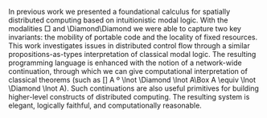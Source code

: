 In previous work we presented a foundational calculus for spatially distributed computing based on intuitionistic modal logic. With the modalities □ and \Diamond\Diamond we were able to capture two key invariants: the mobility of portable code and the locality of fixed resources. This work investigates issues in distributed control flow through a similar propositions-as-types interpretation of classical modal logic. The resulting programming language is enhanced with the notion of a network-wide continuation, through which we can give computational interpretation of classical theorems (such as [] A º \lnot \Diamond \lnot A\Box A \equiv \lnot \Diamond \lnot A). Such continuations are also useful primitives for building higher-level constructs of distributed computing. The resulting system is elegant, logically faithful, and computationally reasonable.